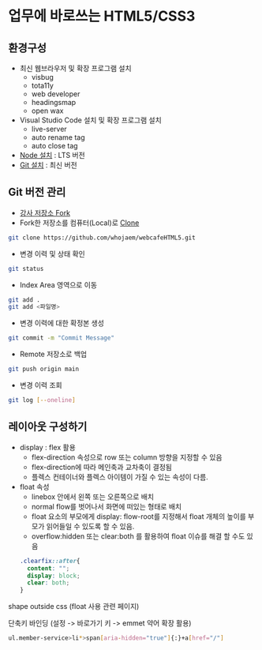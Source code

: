 # 업무에 바로쓰는 HTML5/CSS3

## 환경구성
- 최신 웹브라우저 및 확장 프로그램 설치
  - visbug
  - tota11y
  - web developer
  - headingsmap
  - open wax
- Visual Studio Code  설치 및 확장 프로그램 설치
  - live-server
  - auto rename tag
  - auto close tag
- [Node 설치](https://nodejs.org/en/)
: LTS 버전
- [Git 설치](https://git-scm.com/)
: 최신 버전

## Git 버전 관리
- [강사 저장소 Fork](https://github.com/seulbinim/webcafeHTML5)
- Fork한 저장소를 컴퓨터(Local)로 [Clone](https://github.com/whojaem/webcafeHTML5.git)  
```bash
git clone https://github.com/whojaem/webcafeHTML5.git
```

- 변경 이력 및 상태 확인
```bash
git status
```
- Index Area 영역으로 이동
```bash
git add .
git add <파일명>
```
- 변경 이력에 대한 확정본 생성
```bash
git commit -m "Commit Message"
```
- Remote 저장소로 백업
```bash
git push origin main
```
- 변경 이력 조회
```bash
git log [--oneline]
```

## 레이아웃 구성하기
- display : flex 활용
  - flex-direction 속성으로 row 또는 column 방향을 지정할 수 있음
  - flex-direction에 따라 메인축과 교차축이 결정됨
  - 플렉스 컨테이너와 플렉스 아이템이 가질 수 있는 속성이 다름.
- float 속성
  - linebox 안에서 왼쪽 또는 오른쪽으로 배치
  - normal flow를 벗어나서 화면에 떠있는 형태로 배치
  - float 요소의 부모에게 display: flow-root를 지정해서 float 개체의 높이를 부모가 읽어들일 수 있도록 할 수 있음.
  - overflow:hidden 또는 clear:both 를 활용하여 float 이슈를 해결 할 수도 있음
  ```css
  .clearfix::after{
    content: "";
    display: block;
    clear: both;
  } 
  ```
shape outside css (float 사용 관련 페이지)

단축키 바인딩 (설정 -> 바로가기 키 -> emmet 약어 확장 활용)
```bash
ul.member-service>li*>span[aria-hidden="true"]{:}+a[href="/"]
```
